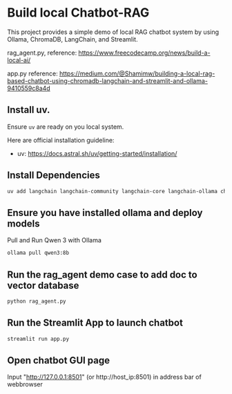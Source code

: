 # Build local Chatbot-RAG

This project provides a simple demo of local RAG chatbot system by using Ollama, ChromaDB, LangChain, and Streamlit.

rag_agent.py, reference: https://www.freecodecamp.org/news/build-a-local-ai/

app.py reference: https://medium.com/@Shamimw/building-a-local-rag-based-chatbot-using-chromadb-langchain-and-streamlit-and-ollama-9410559c8a4d


## Install uv.

Ensure `uv` are ready on you local system.

Here are official installation guideline:

- uv: https://docs.astral.sh/uv/getting-started/installation/


## Install Dependencies
```bash
uv add langchain langchain-community langchain-core langchain-ollama chromadb sentence-transformers pypdf python-dotenv tiktoken streamlit
```

## Ensure you have installed ollama and deploy models

Pull and Run Qwen 3 with Ollama
```bash
ollama pull qwen3:8b
```

## Run the rag_agent demo case to add doc to vector database
```bash
python rag_agent.py
```

## Run the Streamlit App to launch chatbot
```bash
streamlit run app.py
```

## Open chatbot GUI page
Input "http://127.0.0.1:8501" (or http://host_ip:8501) in address bar of webbrowser